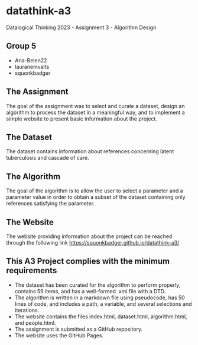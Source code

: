 # datathink-a3
Datalogical Thinking 2023 - Assignment 3 - Algorithm Design

## Group 5
- Ana-Belen22
- lauranemvalts
- squonkbadger

## The Assignment
The goal of the assignment was to select and curate a dataset, design an algorithm to process the dataset in a meaningful way, and to implement a simple website to present basic information about the project.

## The Dataset
The dataset contains information about references concerning latent tuberculosis and cascade of care.

## The Algorithm
The goal of the algorithm is to allow the user to select a parameter and a parameter value in order to obtain a subset of the dataset containing only references satisfying the parameter.

## The Website
The website providing information about the project can be reached through the following link <https://squonkbadger.github.io/datathink-a3/>

## This A3 Project complies with the minimum requirements
- The dataset has been curated for the algorithm to perform properly, contains 59 items, and has a well-formed .xml file with a DTD.
- The algorithm is written in a markdown file using pseudocode, has 50 lines of code, and includes a path, a variable, and several selections and iterations.
- The website contains the files index.html, dataset.html, algorithm.html, and people.html.
- The assignment is submitted as a GitHub repository.
- The website uses the GitHub Pages.
